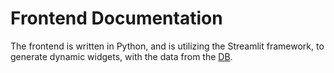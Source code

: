 # Frontend Documentation

The frontend is written in Python, and is utilizing the Streamlit framework, to generate dynamic widgets, with the data from the [DB](db.md).
